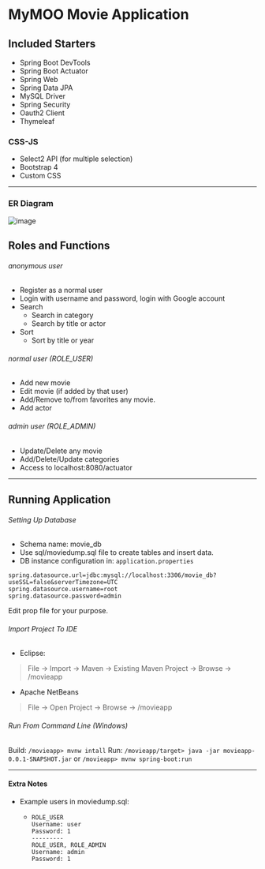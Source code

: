 # MyMOO Movie Application
## Included Starters
- Spring Boot DevTools
- Spring Boot Actuator
- Spring Web
- Spring Data JPA
- MySQL Driver
- Spring Security
- Oauth2 Client
- Thymeleaf
### CSS-JS
- Select2 API (for multiple selection)
- Bootstrap 4
- Custom CSS
--------------------
### ER Diagram
![image](https://drive.google.com/uc?export=view&id=10CfeOPvg325IwRcDllUtBvJmRE8pquc9)

## Roles and Functions
###### anonymous user
- Register as a normal user
- Login with username and password, login with Google account
- Search
  - Search in category
  - Search by title or actor
- Sort
  - Sort by title or year
###### normal user (ROLE_USER)
- Add new movie
- Edit movie (if added by that user)
- Add/Remove to/from favorites any movie.
- Add actor
###### admin user (ROLE_ADMIN)
- Update/Delete any movie
- Add/Delete/Update categories
- Access to localhost:8080/actuator
----------------
## Running Application
###### Setting Up Database
- Schema name: movie_db
- Use sql/moviedump.sql file to create tables and insert data.
- DB instance configuration in: `application.properties`
```properties
spring.datasource.url=jdbc:mysql://localhost:3306/movie_db?useSSL=false&serverTimezone=UTC
spring.datasource.username=root
spring.datasource.password=admin
```
Edit prop file for your purpose.

###### Import Project To IDE
- Eclipse:
> File -> Import -> Maven -> Existing Maven Project -> Browse -> /movieapp
- Apache NetBeans
> File -> Open  Project -> Browse -> /movieapp
###### Run From Command Line (Windows)
Build: `/movieapp> mvnw intall`
Run: `/movieapp/target> java -jar movieapp-0.0.1-SNAPSHOT.jar`
or `/movieapp> mvnw spring-boot:run`

---------------------------

#### Extra Notes
- Example users in moviedump.sql:
  - ```
    ROLE_USER
    Username: user
    Password: 1
    ---------
    ROLE_USER, ROLE_ADMIN
    Username: admin
    Password: 1
    ```













